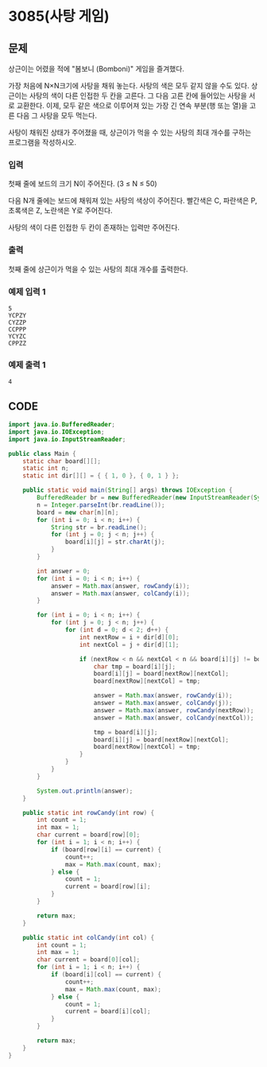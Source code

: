 # 3085\(사탕 게임\)

## 문제

상근이는 어렸을 적에 "봄보니 \(Bomboni\)" 게임을 즐겨했다.

가장 처음에 N×N크기에 사탕을 채워 놓는다. 사탕의 색은 모두 같지 않을 수도 있다. 상근이는 사탕의 색이 다른 인접한 두 칸을 고른다. 그 다음 고른 칸에 들어있는 사탕을 서로 교환한다. 이제, 모두 같은 색으로 이루어져 있는 가장 긴 연속 부분\(행 또는 열\)을 고른 다음 그 사탕을 모두 먹는다.

사탕이 채워진 상태가 주어졌을 때, 상근이가 먹을 수 있는 사탕의 최대 개수를 구하는 프로그램을 작성하시오.

### 입력

첫째 줄에 보드의 크기 N이 주어진다. \(3 ≤ N ≤ 50\)

다음 N개 줄에는 보드에 채워져 있는 사탕의 색상이 주어진다. 빨간색은 C, 파란색은 P, 초록색은 Z, 노란색은 Y로 주어진다.

사탕의 색이 다른 인접한 두 칸이 존재하는 입력만 주어진다.

### 출력

첫째 줄에 상근이가 먹을 수 있는 사탕의 최대 개수를 출력한다.

### 예제 입력 1

```text
5
YCPZY
CYZZP
CCPPP
YCYZC
CPPZZ
```

### 예제 출력 1

```text
4
```

## CODE

```java
import java.io.BufferedReader;
import java.io.IOException;
import java.io.InputStreamReader;

public class Main {
	static char board[][];
	static int n;
	static int dir[][] = { { 1, 0 }, { 0, 1 } };

	public static void main(String[] args) throws IOException {
		BufferedReader br = new BufferedReader(new InputStreamReader(System.in));
		n = Integer.parseInt(br.readLine());
		board = new char[n][n];
		for (int i = 0; i < n; i++) {
			String str = br.readLine();
			for (int j = 0; j < n; j++) {
				board[i][j] = str.charAt(j);
			}
		}

		int answer = 0;
		for (int i = 0; i < n; i++) {
			answer = Math.max(answer, rowCandy(i));
			answer = Math.max(answer, colCandy(i));
		}

		for (int i = 0; i < n; i++) {
			for (int j = 0; j < n; j++) {
				for (int d = 0; d < 2; d++) {
					int nextRow = i + dir[d][0];
					int nextCol = j + dir[d][1];

					if (nextRow < n && nextCol < n && board[i][j] != board[nextRow][nextCol]) {
						char tmp = board[i][j];
						board[i][j] = board[nextRow][nextCol];
						board[nextRow][nextCol] = tmp;

						answer = Math.max(answer, rowCandy(i));
						answer = Math.max(answer, colCandy(j));
						answer = Math.max(answer, rowCandy(nextRow));
						answer = Math.max(answer, colCandy(nextCol));

						tmp = board[i][j];
						board[i][j] = board[nextRow][nextCol];
						board[nextRow][nextCol] = tmp;
					}
				}
			}
		}

		System.out.println(answer);
	}

	public static int rowCandy(int row) {
		int count = 1;
		int max = 1;
		char current = board[row][0];
		for (int i = 1; i < n; i++) {
			if (board[row][i] == current) {
				count++;
				max = Math.max(count, max);
			} else {
				count = 1;
				current = board[row][i];
			}
		}

		return max;
	}

	public static int colCandy(int col) {
		int count = 1;
		int max = 1;
		char current = board[0][col];
		for (int i = 1; i < n; i++) {
			if (board[i][col] == current) {
				count++;
				max = Math.max(count, max);
			} else {
				count = 1;
				current = board[i][col];
			}
		}

		return max;
	}
}
```

